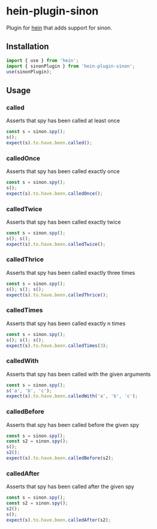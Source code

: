 # hein-plugin-sinon

Plugin for [hein](https://npmjs.com/package/hein) that adds support for sinon.

## Installation

```typescript
import { use } from 'hein';
import { sinonPlugin } from 'hein-plugin-sinon';
use(sinonPlugin);
```

## Usage

### called

Asserts that spy has been called at least once

```typescript
const s = sinon.spy();
s();
expect(s).to.have.been.called();
```

### calledOnce

Asserts that spy has been called exactly once

```typescript
const s = sinon.spy();
s();
expect(s).to.have.been.calledOnce();
```

### calledTwice

Asserts that spy has been called exactly twice

```typescript
const s = sinon.spy();
s(); s();
expect(s).to.have.been.calledTwice();
```

### calledThrice

Asserts that spy has been called exactly three times

```typescript
const s = sinon.spy();
s(); s(); s();
expect(s).to.have.been.calledThrice();
```

### calledTimes

Asserts that spy has been called exactly n times

```typescript
const s = sinon.spy();
s(); s(); s();
expect(s).to.have.been.calledTimes(3);
```

### calledWith

Asserts that spy has been called with the given arguments

```typescript
const s = sinon.spy();
s('a', 'b', 'c');
expect(s).to.have.been.calledWith('a', 'b', 'c');
```

### calledBefore

Asserts that spy has been called before the given spy

```typescript
const s = sinon.spy();
const s2 = sinon.spy();
s();
s2();
expect(s).to.have.been.calledBefore(s2);
```

### calledAfter

Asserts that spy has been called after the given spy

```typescript
const s = sinon.spy();
const s2 = sinon.spy();
s2();
s();
expect(s).to.have.been.calledAfter(s2);
```
